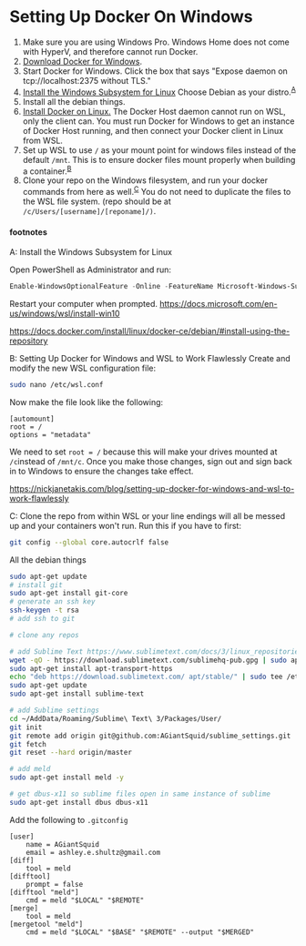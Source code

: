 # Setting Up Docker On Windows

1. Make sure you are using Windows Pro.
Windows Home does not come with HyperV, and therefore cannot run Docker.
1. [Download Docker for Windows](https://store.docker.com/editions/community/docker-ce-desktop-windows).
1. Start Docker for Windows.
Click the box that says "Expose daemon on tcp://localhost:2375 without TLS."
1. [Install the Windows Subsystem for Linux](https://docs.microsoft.com/en-us/windows/wsl/install-win10) Choose Debian as your distro.<sup>[A](#blogSource)</sup>
1. Install all the debian things.
1. [Install Docker on Linux.](https://docs.docker.com/install/linux/docker-ce/debian/#install-using-the-repository)
The Docker Host daemon cannot run on WSL, only the client can.
You must run Docker for Windows to get an instance of Docker Host running, and then connect your Docker client in Linux from WSL.
1. Set up WSL to use `/` as your mount point for windows files instead of the default `/mnt`.
This is to ensure docker files mount properly when building a container.<sup>[B](#changeRootPath)</sup>
1. Clone your repo on the Windows filesystem, and run your docker commands from here as well.<sup>[C](#cloneRepo)</sup>
You do not need to duplicate the files to the WSL file system. (repo should be at  `/c/Users/[username]/[reponame]/)`.

#### footnotes
<a name="blogSource">A</a>: Install the Windows Subsystem for Linux

Open PowerShell as Administrator and run:
```PowerShell
Enable-WindowsOptionalFeature -Online -FeatureName Microsoft-Windows-Subsystem-Linux
```
Restart your computer when prompted.
https://docs.microsoft.com/en-us/windows/wsl/install-win10


https://docs.docker.com/install/linux/docker-ce/debian/#install-using-the-repository

<a name="changeRootPath">B</a>: Setting Up Docker for Windows and WSL to Work Flawlessly
Create and modify the new WSL configuration file:
```bash
sudo nano /etc/wsl.conf
```
Now make the file look like the following:
```
[automount]
root = /
options = "metadata"
```
We need to set `root = /` because this will make your drives mounted at `/c`instead of `/mnt/c`.
Once you make those changes, sign out and sign back in to Windows to ensure the changes take effect. 

https://nickjanetakis.com/blog/setting-up-docker-for-windows-and-wsl-to-work-flawlessly

<a name="cloneRepo">C</a>: Clone the repo from within WSL or your line endings will all be messed up and your containers won't run. Run this if you have to first:

```bash
git config --global core.autocrlf false
```


All the debian things
```bash
sudo apt-get update
# install git
sudo apt-get install git-core
# generate an ssh key
ssh-keygen -t rsa
# add ssh to git

# clone any repos

# add Sublime Text https://www.sublimetext.com/docs/3/linux_repositories.html
wget -qO - https://download.sublimetext.com/sublimehq-pub.gpg | sudo apt-key add -
sudo apt-get install apt-transport-https
echo "deb https://download.sublimetext.com/ apt/stable/" | sudo tee /etc/apt/sources.list.d/sublime-text.list
sudo apt-get update
sudo apt-get install sublime-text

# add Sublime settings
cd ~/AddData/Roaming/Sublime\ Text\ 3/Packages/User/ 
git init
git remote add origin git@github.com:AGiantSquid/sublime_settings.git
git fetch
git reset --hard origin/master

# add meld
sudo apt-get install meld -y

# get dbus-x11 so sublime files open in same instance of sublime
sudo apt-get install dbus dbus-x11
```

Add the following to `.gitconfig`
```
[user]
	name = AGiantSquid
	email = ashley.e.shultz@gmail.com
[diff]
    tool = meld
[difftool]
    prompt = false
[difftool "meld"]
    cmd = meld "$LOCAL" "$REMOTE"
[merge]
    tool = meld
[mergetool "meld"]
    cmd = meld "$LOCAL" "$BASE" "$REMOTE" --output "$MERGED"
```

